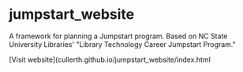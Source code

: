 # jumpstart_website
A framework for planning a Jumpstart program. Based on NC State University Libraries' "Library Technology Career Jumpstart Program."

[Visit website](cullerth.github.io/jumpstart_website/index.html
